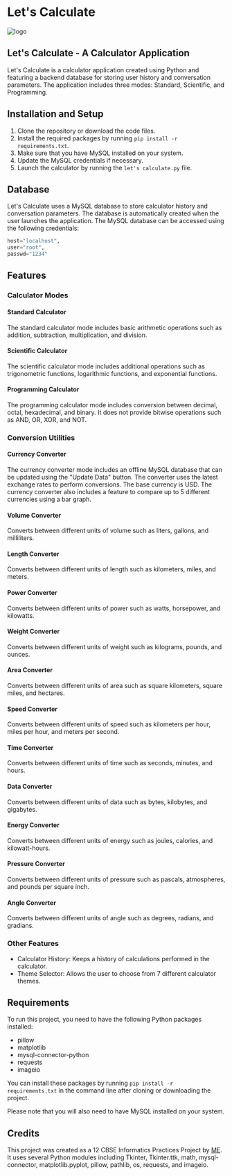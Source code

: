 # Let's Calculate
![logo](https://github.com/amankumawat-567/Let-s-calculate/blob/master/banner.png)

## Let's Calculate - A Calculator Application
Let's Calculate is a calculator application created using Python and featuring a backend database for storing user history and conversation parameters. The application includes three modes: Standard, Scientific, and Programming.

## Installation and Setup
1. Clone the repository or download the code files.
2. Install the required packages by running `pip install -r requirements.txt`.
3. Make sure that you have MySQL installed on your system.
4. Update the MySQL credentials if necessary.
5. Launch the calculator by running the `let's calculate.py` file.

## Database
Let's Calculate uses a MySQL database to store calculator history and conversation parameters. The database is automatically created when the user launches the application. The MySQL database can be accessed using the following credentials:

```python
host="localhost",
user="root",
passwd="1234"
```

## Features

### Calculator Modes

#### Standard Calculator
The standard calculator mode includes basic arithmetic operations such as addition, subtraction, multiplication, and division.

#### Scientific Calculator
The scientific calculator mode includes additional operations such as trigonometric functions, logarithmic functions, and exponential functions.

#### Programming Calculator
The programming calculator mode includes conversion between decimal, octal, hexadecimal, and binary. It does not provide bitwise operations such as AND, OR, XOR, and NOT.

### Conversion Utilities

#### Currency Converter
The currency converter mode includes an offline MySQL database that can be updated using the "Update Data" button. The converter uses the latest exchange rates to perform conversions. The base currency is USD. The currency converter also includes a feature to compare up to 5 different currencies using a bar graph.

#### Volume Converter
Converts between different units of volume such as liters, gallons, and milliliters.

#### Length Converter
Converts between different units of length such as kilometers, miles, and meters.

#### Power Converter
Converts between different units of power such as watts, horsepower, and kilowatts.

#### Weight Converter
Converts between different units of weight such as kilograms, pounds, and ounces.

#### Area Converter
Converts between different units of area such as square kilometers, square miles, and hectares.

#### Speed Converter
Converts between different units of speed such as kilometers per hour, miles per hour, and meters per second.

#### Time Converter
Converts between different units of time such as seconds, minutes, and hours.

#### Data Converter
Converts between different units of data such as bytes, kilobytes, and gigabytes.

#### Energy Converter
Converts between different units of energy such as joules, calories, and kilowatt-hours.

#### Pressure Converter
Converts between different units of pressure such as pascals, atmospheres, and pounds per square inch.

#### Angle Converter
Converts between different units of angle such as degrees, radians, and gradians.

### Other Features
* Calculator History: Keeps a history of calculations performed in the calculator.
* Theme Selector: Allows the user to choose from 7 different calculator themes.

## Requirements
To run this project, you need to have the following Python packages installed:
* pillow
* matplotlib
* mysql-connector-python
* requests
* imageio

You can install these packages by running `pip install -r requirements.txt` in the command line after cloning or downloading the project.

Please note that you will also need to have MySQL installed on your system.

## Credits
This project was created as a 12 CBSE Informatics Practices Project by [ME](https://github.com/amankumawat-567). It uses several Python modules including Tkinter, Tkinter.ttk, math, mysql-connector, matplotlib.pyplot, pillow, pathlib, os, requests, and imageio.